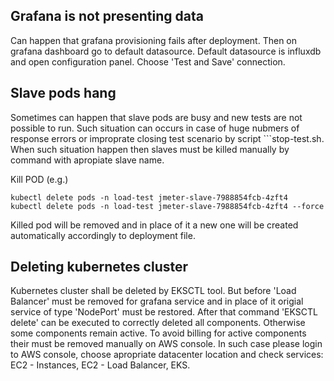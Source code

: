 ## Grafana is not presenting data
Can happen that grafana provisioning fails after deployment. Then on grafana dashboard go to default datasource.
Default datasource is influxdb and open configuration panel. Choose 'Test and Save' connection.


## Slave pods hang
Sometimes can happen that slave pods are busy and new tests are not possible to run. Such situation can occurs 
in case of huge nubmers of response errors or improprate closing test scenario by script ```stop-test.sh.
When such situation happen then slaves must be killed manually by command with apropiate slave name.

Kill POD (e.g.)
```
kubectl delete pods -n load-test jmeter-slave-7988854fcb-4zft4
kubectl delete pods -n load-test jmeter-slave-7988854fcb-4zft4 --force
```

Killed pod will be removed and in place of it a new one will be created automatically accordingly to deployment file.

## Deleting kubernetes cluster
Kubernetes cluster shall be deleted by EKSCTL tool. But before 'Load Balancer' must be removed for grafana service and 
in place of it origial service of type 'NodePort' must be restored. After that command 'EKSCTL delete' can be executed
to correctly deleted all components. Otherwise some components remain active. To avoid billing for active components their
must be removed manually on AWS console. In such case please login to AWS console, choose apropriate datacenter location
and check services: EC2 - Instances, EC2 - Load Balancer, EKS.